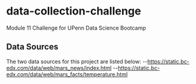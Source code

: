 # data-collection-challenge
Module 11 Challenge for UPenn Data Science Bootcamp
## Data Sources
The two data sources for this project are listed below:
--https://static.bc-edx.com/data/web/mars_news/index.html
--https://static.bc-edx.com/data/web/mars_facts/temperature.html
